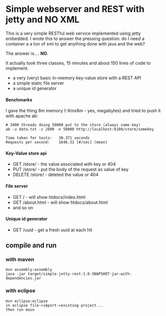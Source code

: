 # Simple webserver and REST with jetty and NO XML

This is a very simple RESTful web service implemented using jetty embedded. I wrote this to answer the pressing question: do I need a container a a ton of xml to get anything done with java and the web? 

The answer is.... **NO**.

It actually took three classes, 15 minutes and about 150 lines of code to implement: 

* a very (very) basic in-memory key-value store with a REST API 
* a simple static file server
* a unique id generator

#### Benchmarks

I gave the thing 8m memory (-Xmx8m - yes, megabytes) and tried to push it with apache ab:
    
    # 2000 threads doing 50000 put to the store (always same key) 
    ab -u data.txt -c 2000 -n 50000 http://localhost:8180/store/somekey
    
    Time taken for tests:   30.371 seconds
    Requests per second:    1646.31 [#/sec] (mean)    
    

#### Key-Value store api
* GET /store/<key> - the value associated with key or 404
* PUT /store/<key> - put the body of the request as value of key
* DELETE /store/<key> - deleted the value or 404

#### File server
* GET / - will show htdocs/index.html
* GET /about.html - will show htdocs/about.html
* and so on

#### Unique id generator
* GET /uuid - get a fresh uuid at each hit

## compile and run

### with maven

    mvn assembly:assembly
    java -jar target/simple-jetty-rest-1.0-SNAPSHOT-jar-with-dependencies.jar

### with eclipse

    mvn eclipse:eclipse
    in eclipse file->import->existing project...
    then run main



